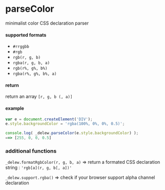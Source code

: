 # parseColor
minimalist color CSS declaration parser

#### supported formats
* `#rrggbb`
* `#rgb`
* `rgb(r, g, b)`
* `rgba(r, g, b, a)`
* `rgb(r%, g%, b%)`
* `rgba(r%, g%, b%, a)`

#### return
return an array `[r, g, b (, a)]`

#### example
```js
var e = document.createElement('DIV');
e.style.backgroundColor = 'rgba(100%, 0%, 0%, 0.5)';

console.log( _delew.parseColor(e.style.backgroundColor) );
==> [255, 0, 0, 0.5]
```

### additional functions
`_delew.formatRgbColor(r, g, b, a)` => return a formated CSS declaration string : `'rgb[a](r, g, b[, a])'`

`_delew.support.rgba()` => check if your browser support alpha channel declaration
